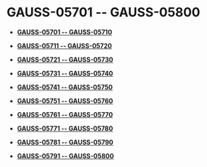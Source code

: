# GAUSS-05701 -- GAUSS-05800<a name="EN-US_TOPIC_0302073703"></a>

-   **[GAUSS-05701 -- GAUSS-05710](gauss-05701----gauss-05710.md)**  

-   **[GAUSS-05711 -- GAUSS-05720](gauss-05711----gauss-05720.md)**  

-   **[GAUSS-05721 -- GAUSS-05730](gauss-05721----gauss-05730.md)**  

-   **[GAUSS-05731 -- GAUSS-05740](gauss-05731----gauss-05740.md)**  

-   **[GAUSS-05741 -- GAUSS-05750](gauss-05741----gauss-05750.md)**  

-   **[GAUSS-05751 -- GAUSS-05760](gauss-05751----gauss-05760.md)**  

-   **[GAUSS-05761 -- GAUSS-05770](gauss-05761----gauss-05770.md)**  

-   **[GAUSS-05771 -- GAUSS-05780](gauss-05771----gauss-05780.md)**  

-   **[GAUSS-05781 -- GAUSS-05790](gauss-05781----gauss-05790.md)**  

-   **[GAUSS-05791 -- GAUSS-05800](gauss-05791----gauss-05800.md)**  


